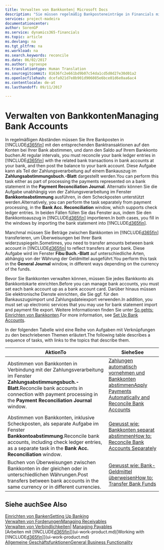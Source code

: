 ```yaml
---
title: Verwalten von Bankkonten| Microsoft Docs
description: "Sie müssen regelmäßig Bankposteneinträge in Financials mit den verknüpften Banktransaktionen in Ihren Bankkonten abstimmen."
services: project-madeira
documentationcenter: 
author: SorenGP
ms.service: dynamics365-financials
ms.topic: article
ms.devlang: na
ms.tgt_pltfrm: na
ms.workload: na
ms.search.keywords: reconcile
ms.date: 06/02/2017
ms.author: sgroespe
ms.translationtype: Human Translation
ms.sourcegitcommit: 81636fc2e661bd9b07c54da1cd5d0d27e30d01a2
ms.openlocfilehash: dcefa921d7e8b901d906085e6bce01d6e0aa6ac4
ms.contentlocale: de-at
ms.lasthandoff: 09/11/2017

---
```

# <a name="managing-bank-accounts"></a><span data-ttu-id="a0b21-103">Verwalten von Bankkonten</span><span class="sxs-lookup"><span data-stu-id="a0b21-103">Managing Bank Accounts</span></span>
<span data-ttu-id="a0b21-104">In regelmäßigen Abständen müssen Sie Ihre Bankposten in [!INCLUDE[d365fin](includes/d365fin_md.md)] mit den entsprechenden Banktransaktionen auf den Konten bei Ihrer Bank abstimmen, und dann den Saldo auf Ihrem Bankkonto buchen.</span><span class="sxs-lookup"><span data-stu-id="a0b21-104">At regular intervals, you must reconcile your bank ledger entries in [!INCLUDE[d365fin](includes/d365fin_md.md)] with the related bank transactions in bank accounts at your bank, and then post the balance to your bank account.</span></span> <span data-ttu-id="a0b21-105">Diese Aufgabe kann als Teil der Zahlungsverarbeitung auf einem Bankauszug im **Zahlungsabstimmungsbuch.-Blatt** dargestellt werden.</span><span class="sxs-lookup"><span data-stu-id="a0b21-105">You can perform this task either as part of processing the payments represented on a bank statement in the **Payment Reconciliation Journal**.</span></span> <span data-ttu-id="a0b21-106">Alternativ können Sie die Aufgabe unabhängig von der Zahlungsverarbeitung im Fenster **Bankkontoabstimmung** ausführen, in dem Scheckposten unterstützt werden.</span><span class="sxs-lookup"><span data-stu-id="a0b21-106">Alternatively, you can perform the task separately from payment processing, in the **Bank Acc. Reconciliation** window, which supports check ledger entries.</span></span> <span data-ttu-id="a0b21-107">In beiden Fällen füllen Sie das Fenster aus, indem Sie den Bankkontoauszug in [!INCLUDE[d365fin](includes/d365fin_md.md)] importieren.</span><span class="sxs-lookup"><span data-stu-id="a0b21-107">In both cases, you fill in the windows by importing the bank statement into [!INCLUDE[d365fin](includes/d365fin_md.md)].</span></span>

<span data-ttu-id="a0b21-108">Manchmal müssen Sie Beträge zwischen Bankkonten im [!INCLUDE[d365fin](includes/d365fin_md.md)]  transferieren, um Überweisungen bei Ihrer Bank widerzuspiegeln.</span><span class="sxs-lookup"><span data-stu-id="a0b21-108">Sometimes, you need to transfer amounts between bank account in [!INCLUDE[d365fin](includes/d365fin_md.md)] to reflect transfers at your bank.</span></span> <span data-ttu-id="a0b21-109">Diese Aufgabe wird im Fenster **Fibu Buch.-Blatt** auf unterschiedliche Arten, abhängig von der Währung der Geldmittel ausgeführt.</span><span class="sxs-lookup"><span data-stu-id="a0b21-109">You perform this task in the **General Journal** window, in different ways depending on the currency of the funds.</span></span>

<span data-ttu-id="a0b21-110">Bevor Sie Bankkonten verwalten können, müssen Sie jedes Bankkonto als Bankkontokarte einrichten.</span><span class="sxs-lookup"><span data-stu-id="a0b21-110">Before you can manage bank accounts, you must set each bank account up as a bank account card.</span></span> <span data-ttu-id="a0b21-111">Darüber hinaus müssen Sie elektronische Dienste einrichten, die Sie ggf. für den Bankauszugsimport und Zahlungsdateiexport verwenden.</span><span class="sxs-lookup"><span data-stu-id="a0b21-111">In addition, you must set up electronic services that you may use for bank statement import and payment file export.</span></span> <span data-ttu-id="a0b21-112">Weitere Informationen finden Sie unter [So gehts: Einrichten von Bankkonten](bank-setup-banking.md).</span><span class="sxs-lookup"><span data-stu-id="a0b21-112">For more information, see [Set Up Bank Accounts](bank-setup-banking.md).</span></span>

<span data-ttu-id="a0b21-113">In der folgenden Tabelle wird eine Reihe von Aufgaben mit Verknüpfungen zu den beschriebenen Themen erläutert.</span><span class="sxs-lookup"><span data-stu-id="a0b21-113">The following table describes a sequence of tasks, with links to the topics that describe them.</span></span>

| <span data-ttu-id="a0b21-114">Aktion</span><span class="sxs-lookup"><span data-stu-id="a0b21-114">To</span></span> | <span data-ttu-id="a0b21-115">Siehe</span><span class="sxs-lookup"><span data-stu-id="a0b21-115">See</span></span> |
| --- | --- |
| <span data-ttu-id="a0b21-116">Abstimmen von Bankkonten in Verbindung mit der Zahlungsverarbeitung im Fenster **Zahlungsabstimmungsbuch.-Blatt**.</span><span class="sxs-lookup"><span data-stu-id="a0b21-116">Reconcile bank accounts in connection with payment processing in the **Payment Reconciliation Journal** window.</span></span> |[<span data-ttu-id="a0b21-117">Zahlungen automatisch vornehmen und Bankkonten abstimmen</span><span class="sxs-lookup"><span data-stu-id="a0b21-117">Apply Payments Automatically and Reconcile Bank Accounts</span></span>](receivables-apply-payments-auto-reconcile-bank-accounts.md) |
| <span data-ttu-id="a0b21-118">Abstimmen von Bankkonten, inklusive Scheckposten, als separate Aufgabe im Fenster **Bankkontoabstimmung**.</span><span class="sxs-lookup"><span data-stu-id="a0b21-118">Reconcile bank accounts, including check ledger entries, as a separate task in the **Bank Acc. Reconciliation** window.</span></span> |[<span data-ttu-id="a0b21-119">Gewusst wie: Bankkonten separat abstimmen</span><span class="sxs-lookup"><span data-stu-id="a0b21-119">How to: Reconcile Bank Accounts Separately</span></span>](bank-how-reconcile-bank-accounts-separately.md) |
| <span data-ttu-id="a0b21-120">Buchen von Überweisungen zwischen Bankkonten in der gleichen oder in unterschiedlichen Währungen.</span><span class="sxs-lookup"><span data-stu-id="a0b21-120">Post transfers between bank accounts in the same currency or in different currencies.</span></span> |[<span data-ttu-id="a0b21-121">Gewusst wie: Bank-Geldmittel überweisen</span><span class="sxs-lookup"><span data-stu-id="a0b21-121">How to: Transfer Bank Funds</span></span>](bank-how-transfer-bank-funds.md) |

## <a name="see-also"></a><span data-ttu-id="a0b21-122">Siehe auch</span><span class="sxs-lookup"><span data-stu-id="a0b21-122">See Also</span></span>
[<span data-ttu-id="a0b21-123">Einrichten von Banken</span><span class="sxs-lookup"><span data-stu-id="a0b21-123">Setting Up Banking</span></span>](bank-setup-banking.md)  
[<span data-ttu-id="a0b21-124">Verwalten von Forderungen</span><span class="sxs-lookup"><span data-stu-id="a0b21-124">Managing Receivables</span></span>](receivables-manage-receivables.md)  
<span data-ttu-id="a0b21-125">[Verwalten von Verbindlichkeiten|](payables-manage-payables.md)  </span><span class="sxs-lookup"><span data-stu-id="a0b21-125">[Managing Payables](payables-manage-payables.md)  </span></span>  
<span data-ttu-id="a0b21-126">[Arbeiten mit [!INCLUDE[d365fin](includes/d365fin_md.md)]](ui-work-product.md)</span><span class="sxs-lookup"><span data-stu-id="a0b21-126">[Working with [!INCLUDE[d365fin](includes/d365fin_md.md)]](ui-work-product.md)</span></span>  
[<span data-ttu-id="a0b21-127">Allgemeine Geschäftsfunktionen</span><span class="sxs-lookup"><span data-stu-id="a0b21-127">General Business Functionality</span></span>](ui-across-business-areas.md)  

